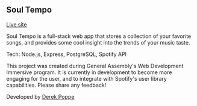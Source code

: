 ## Soul Tempo

[Live site](http://soultempo.herokuapp.com)

Soul Tempo is a full-stack web app that stores a collection of your favorite songs, and provides some cool insight into the trends of your music taste.

Tech: Node.js, Express, PostgreSQL, Spotify API

This project was created during General Assembly's Web Development Immersive program. It is currently in development to become more engaging for the user, and to integrate with Spotify's user library capabilities. Please share any feedback!

Developed by [Derek Poppe](http://derekpoppe.com)
